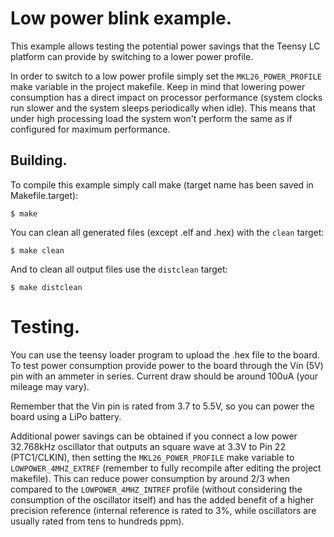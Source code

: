 # Low power blink example.

This example allows testing the potential power savings that the Teensy LC platform can provide by
switching to a lower power profile.

In order to switch to a low power profile simply set the `MKL26_POWER_PROFILE` make variable in
the project makefile. Keep in mind that lowering power consumption has a direct impact on processor
performance (system clocks run slower and the system sleeps periodically when idle). This means that
under high processing load the system won't perform the same as if configured for maximum
performance.

## Building.

To compile this example simply call make (target name has been saved in Makefile.target):

```
$ make
```

You can clean all generated files (except .elf and .hex) with the `clean` target:

```
$ make clean
```

And to clean all output files use the `distclean` target:

```
$ make distclean
```

# Testing.

You can use the teensy loader program to upload the .hex file to the board. To test power
consumption provide power to the board through the Vin (5V) pin with an ammeter in series. Current
draw should be around 100uA (your mileage may vary).

Remember that the Vin pin is rated from 3.7 to 5.5V, so you can power the board using a LiPo
battery.

Additional power savings can be obtained if you connect a low power 32.768kHz oscillator that
outputs an square wave at 3.3V to Pin 22 (PTC1/CLKIN), then setting the `MKL26_POWER_PROFILE` make
variable to `LOWPOWER_4MHZ_EXTREF` (remember to fully recompile after editing the project makefile).
This can reduce power consumption by around 2/3 when compared to the `LOWPOWER_4MHZ_INTREF` profile
(without considering the consumption of the oscillator itself) and has the added benefit of a higher
precision reference (internal reference is rated to 3%, while oscillators are usually rated from
tens to hundreds ppm).
